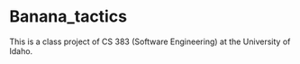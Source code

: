 # Banana_tactics
This is a class project of CS 383 (Software Engineering) at the University of Idaho.